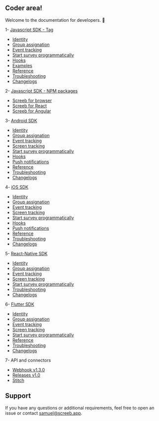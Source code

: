 ## Coder area!

Welcome to the documentation for developers. 👋

1- [Javascript SDK - Tag](https://github.com/ScreebApp/developers/wiki/Javascript-SDK-install)
  * [Identity](https://github.com/ScreebApp/developers/wiki/Javascript-SDK-Identity)
  * [Group assignation](https://github.com/ScreebApp/developers/wiki/Javascript-SDK-Group-assignation)
  * [Event tracking](https://github.com/ScreebApp/developers/wiki/Javascript-SDK-Event-tracking)
  * [Start survey programmatically](https://github.com/ScreebApp/developers/wiki/Javascript-SDK-Start-Survey-Programmatically)
  * [Hooks](https://github.com/ScreebApp/developers/wiki/Javascript-SDK-Hooks)
  * [Examples](https://github.com/ScreebApp/developers/wiki/Javascript-SDK-Examples)
  * [Reference](https://github.com/ScreebApp/developers/wiki/Javascript-SDK-Reference)
  * [Troubleshooting](https://github.com/ScreebApp/developers/wiki/Javascript-SDK-Troubleshooting)
  * [Changelogs](https://screeb.notion.site/Javascript-tag-68e57473d23f4381933292cb299b285d)

2- [Javascript SDK - NPM packages](https://github.com/ScreebApp/developers/wiki/Javascript-SDK---npm-packages)
  * [Screeb for browser](https://github.com/ScreebApp/sdk-js/tree/master/packages/screeb-sdk-browser)
  * [Screeb for React](https://github.com/ScreebApp/sdk-js/tree/master/packages/screeb-sdk-react)
  * [Screeb for Angular](https://github.com/ScreebApp/sdk-js/tree/master/packages/screeb-sdk-angular)

3- [Android SDK](https://github.com/ScreebApp/developers/wiki/Android-SDK-install)
  * [Identity](https://github.com/ScreebApp/developers/wiki/Android-SDK-Identity)
  * [Group assignation](https://github.com/ScreebApp/developers/wiki/Android-SDK-Group-assignation)
  * [Event tracking](https://github.com/ScreebApp/developers/wiki/Android-SDK-Event-tracking)
  * [Screen tracking](https://github.com/ScreebApp/developers/wiki/Android-SDK-Screen-tracking)
  * [Start survey programmatically](https://github.com/ScreebApp/developers/wiki/Android-SDK-Start-Survey-Programmatically)
  * [Hooks](https://github.com/ScreebApp/developers/wiki/Android-SDK-Hooks)
  * [Push notifications](https://github.com/ScreebApp/developers/wiki/Android-SDK-Push-Notifications)
  * [Reference](https://github.com/ScreebApp/developers/wiki/Android-SDK-Reference)
  * [Troubleshooting](https://github.com/ScreebApp/developers/wiki/Android-SDK-Troubleshooting)
  * [Changelogs](https://screeb.notion.site/Android-SDK-4e588a60a5b94e40bfb44595c9defe60)

4- [iOS SDK](https://github.com/ScreebApp/developers/wiki/iOS-SDK-install)
  * [Identity](https://github.com/ScreebApp/developers/wiki/iOS-SDK-Identity)
  * [Group assignation](https://github.com/ScreebApp/developers/wiki/iOS-SDK-Group-assignation)
  * [Event tracking](https://github.com/ScreebApp/developers/wiki/iOS-SDK-Event-tracking)
  * [Screen tracking](https://github.com/ScreebApp/developers/wiki/iOS-SDK-Screen-tracking)
  * [Start survey programmatically](https://github.com/ScreebApp/developers/wiki/iOS-SDK-Start-Survey-Programmatically)
  * [Hooks](https://github.com/ScreebApp/developers/wiki/iOS-SDK-Hooks)
  * [Push notifications](https://github.com/ScreebApp/developers/wiki/iOS-SDK-Push-Notifications)
  * [Reference](https://github.com/ScreebApp/developers/wiki/iOS-SDK-Reference)
  * [Troubleshooting](https://github.com/ScreebApp/developers/wiki/iOS-SDK-Troubleshooting)
  * [Changelogs](https://screeb.notion.site/iOS-SDK-4ad6756875a14f2eb60711b86150a29d)

5- [React-Native SDK](https://github.com/ScreebApp/developers/wiki/React-Native-SDK-install)
  * [Identity](https://github.com/ScreebApp/developers/wiki/React-Native-SDK-Identity)
  * [Group assignation](https://github.com/ScreebApp/developers/wiki/React-Native-SDK-Group-assignation)
  * [Event tracking](https://github.com/ScreebApp/developers/wiki/React-Native-SDK-Event-tracking)
  * [Screen tracking](https://github.com/ScreebApp/developers/wiki/React-Native-SDK-Screen-tracking)
  * [Start survey programmatically](https://github.com/ScreebApp/developers/wiki/React-Native-SDK-Start-Survey-Programmatically)
  * [Troubleshooting](https://github.com/ScreebApp/developers/wiki/React-Native-SDK-Troubleshooting)
  * [Changelogs](https://screeb.notion.site/ReactNative-SDK-30e8dc27fa7a4dea979084d83e5140c3)

6- [Flutter SDK](https://github.com/ScreebApp/developers/wiki/Flutter-SDK-install)
  * [Identity](https://github.com/ScreebApp/developers/wiki/Flutter-SDK-Identity)
  * [Group assignation](https://github.com/ScreebApp/developers/wiki/Flutter-SDK-Group-assignation)
  * [Event tracking](https://github.com/ScreebApp/developers/wiki/Flutter-SDK-Event-tracking)
  * [Screen tracking](https://github.com/ScreebApp/developers/wiki/Flutter-SDK-Screen-tracking)
  * [Start survey programmatically](https://github.com/ScreebApp/developers/wiki/Flutter-SDK-Start-Survey-Programmatically)
  * [Reference](https://github.com/ScreebApp/developers/wiki/Flutter-SDK-Reference)
  * [Troubleshooting](https://github.com/ScreebApp/developers/wiki/Flutter-SDK-Troubleshooting)
  * [Changelogs](https://screeb.notion.site/Flutter-SDK-af72e1f601ac4785aa81bd13a61858c7)

7- API and connectors
  * [Webhook v1.3.0](https://github.com/ScreebApp/developers/wiki/Webhook-v1.3.0)
  * [Releases v1.0](https://github.com/ScreebApp/developers/wiki/Releases-API)
  * [Stitch](https://github.com/ScreebApp/developers/wiki/Stitch)

## Support

If you have any questions or additional requirements, feel free to open an issue or contact samuel@screeb.app.
